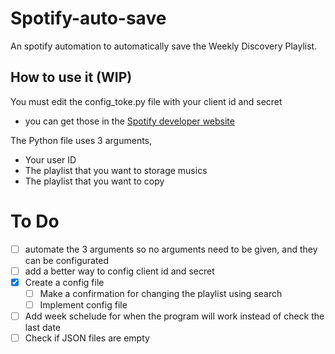 # Spotify-auto-save
An spotify automation to automatically save the Weekly Discovery Playlist.

## How to use it (WIP)
You must edit the config_toke.py file with your client id and secret
 - you can get those in the <a href="https://developer.spotify.com" target="_blank">Spotify developer website</a>

The Python file uses 3 arguments,
 - Your user ID
 - The playlist that you want to storage musics
 - The playlist that you want to copy

# To Do
- [ ] automate the 3 arguments so no arguments need to be given, and they can be configurated
- [ ] add a better way to config client id and secret
- [x] Create a config file
    - [ ] Make a confirmation for changing the playlist using search
    - [ ] Implement config file 
- [ ] Add week schelude for when the program will work instead of check the last date
- [ ] Check if JSON files are empty
